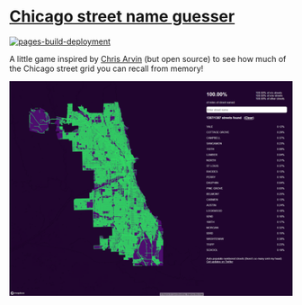 # [Chicago street name guesser](https://willowsokora.github.io/chi-street-names)

[![pages-build-deployment](https://github.com/willowsokora/chi-street-names/actions/workflows/pages/pages-build-deployment/badge.svg)](https://github.com/willowsokora/chi-street-names/actions/workflows/pages/pages-build-deployment)

A little game inspired by [Chris Arvin](https://twitter.com/chrisarvinsf/status/1701621846813392969) (but open source) to see how much of the Chicago street grid you can recall from memory!

![Image showing the Chciago street name game, where you try to remember the name of every street in Chicago. The game is 100% completed in the image, with every street highlighted in green and listed on the side](https://github.com/willowsokora/chi-street-names/blob/c9f5936bc94de7aeda2b4ba8bf2f5605a63c602d/image.png)
